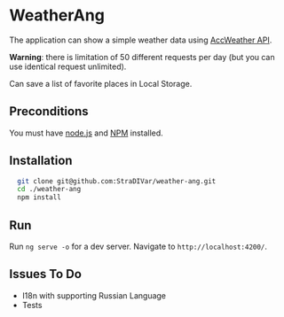 # WeatherAng

The application can show a simple weather data using [AccWeather API](https://developer.accuweather.com/).

__Warning__: there is limitation of 50 different requests per day (but you can use identical request unlimited). 

Can save a list of favorite places in Local Storage.

## Preconditions

You must have [node.js](https://nodejs.org/) and [NPM](https://www.npmjs.com/) installed.

## Installation

```bash
  git clone git@github.com:StraDIVar/weather-ang.git
  cd ./weather-ang
  npm install
```

## Run

Run `ng serve -o` for a dev server. Navigate to `http://localhost:4200/`. 

## Issues To Do

  * I18n with supporting Russian Language
  * Tests
